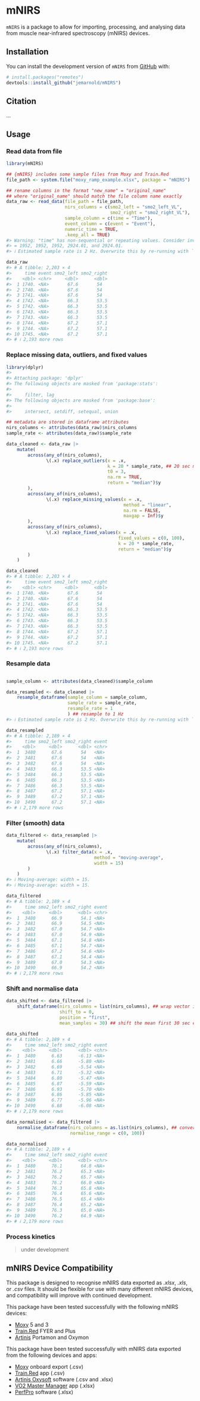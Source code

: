 
<!-- README.md is generated from README.Rmd. Please edit that file -->

# mNIRS

<!-- # mNIRS <img src='man/figures/logo.png' align="right" height="240" /> -->

<!-- badges: start -->

<!-- badges: end -->

`mNIRS` is a package to allow for importing, processing, and analysing
data from muscle near-infrared spectroscopy (mNIRS) devices.

## Installation

You can install the development version of `mNIRS` from
[GitHub](https://github.com/jemarnold/mNIRS) with:

``` r
# install.packages("remotes")
devtools::install_github("jemarnold/mNIRS")
```

## Citation

…

## Usage

### Read data from file

``` r
library(mNIRS)

## {mNIRS} includes some sample files from Moxy and Train.Red
file_path <- system.file("moxy_ramp_example.xlsx", package = "mNIRS")

## rename columns in the format "new_name" = "original_name"
## where "original_name" should match the file column name exactly
data_raw <- read_data(file_path = file_path,
                      nirs_columns = c(smo2_left = "smo2_left_VL",
                                       smo2_right = "smo2_right_VL"),
                      sample_column = c(time = "Time"),
                      event_column = c(event = "Event"),
                      numeric_time = TRUE,
                      .keep_all = TRUE)
#> Warning: "time" has non-sequential or repeating values. Consider investigating at "time"
#> = 1952, 1952, 1952, 2924.01, and 2924.01.
#> ℹ Estimated sample rate is 2 Hz. Overwrite this by re-running with `sample_rate = X`

data_raw
#> # A tibble: 2,203 × 4
#>     time event smo2_left smo2_right
#>    <dbl> <chr>     <dbl>      <dbl>
#>  1 1740. <NA>       67.6       54  
#>  2 1740. <NA>       67.6       54  
#>  3 1741. <NA>       67.6       54  
#>  4 1742. <NA>       66.3       53.5
#>  5 1742. <NA>       66.3       53.5
#>  6 1743. <NA>       66.3       53.5
#>  7 1743. <NA>       66.3       53.5
#>  8 1744. <NA>       67.2       57.1
#>  9 1744. <NA>       67.2       57.1
#> 10 1745. <NA>       67.2       57.1
#> # ℹ 2,193 more rows
```

### Replace missing data, outliers, and fixed values

``` r
library(dplyr)
#> 
#> Attaching package: 'dplyr'
#> The following objects are masked from 'package:stats':
#> 
#>     filter, lag
#> The following objects are masked from 'package:base':
#> 
#>     intersect, setdiff, setequal, union

## metadata are stored in dataframe attributes
nirs_columns <- attributes(data_raw)$nirs_columns
sample_rate <- attributes(data_raw)$sample_rate

data_cleaned <- data_raw |> 
    mutate(
        across(any_of(nirs_columns), 
               \(.x) replace_outliers(x = .x,
                                      k = 20 * sample_rate, ## 20 sec median window
                                      t0 = 3,
                                      na.rm = TRUE,
                                      return = "median")$y
        ),
        across(any_of(nirs_columns), 
               \(.x) replace_missing_values(x = .x,
                                            method = "linear",
                                            na.rm = FALSE,
                                            maxgap = Inf)$y
        ),
        across(any_of(nirs_columns), 
               \(.x) replace_fixed_values(x = .x,
                                          fixed_values = c(0, 100),
                                          k = 20 * sample_rate,
                                          return = "median")$y
        )
    )

data_cleaned
#> # A tibble: 2,203 × 4
#>     time event smo2_left smo2_right
#>    <dbl> <chr>     <dbl>      <dbl>
#>  1 1740. <NA>       67.6       54  
#>  2 1740. <NA>       67.6       54  
#>  3 1741. <NA>       67.6       54  
#>  4 1742. <NA>       66.3       53.5
#>  5 1742. <NA>       66.3       53.5
#>  6 1743. <NA>       66.3       53.5
#>  7 1743. <NA>       66.3       53.5
#>  8 1744. <NA>       67.2       57.1
#>  9 1744. <NA>       67.2       57.1
#> 10 1745. <NA>       67.2       57.1
#> # ℹ 2,193 more rows
```

### Resample data

``` r

sample_column <- attributes(data_cleaned)$sample_column

data_resampled <- data_cleaned |> 
    resample_dataframe(sample_column = sample_column,
                       sample_rate = sample_rate,
                       resample_rate = 1
                       ) ## resample to 1 Hz
#> ℹ Estimated sample rate is 2 Hz. Overwrite this by re-running with `sample_rate = X`

data_resampled
#> # A tibble: 2,189 × 4
#>     time smo2_left smo2_right event
#>    <dbl>     <dbl>      <dbl> <chr>
#>  1  3480      67.6       54   <NA> 
#>  2  3481      67.6       54   <NA> 
#>  3  3482      67.6       54   <NA> 
#>  4  3483      66.3       53.5 <NA> 
#>  5  3484      66.3       53.5 <NA> 
#>  6  3485      66.3       53.5 <NA> 
#>  7  3486      66.3       53.5 <NA> 
#>  8  3487      67.2       57.1 <NA> 
#>  9  3489      67.2       57.1 <NA> 
#> 10  3490      67.2       57.1 <NA> 
#> # ℹ 2,179 more rows
```

### Filter (smooth) data

``` r
data_filtered <- data_resampled |> 
    mutate(
        across(any_of(nirs_columns),
               \(.x) filter_data(x = .x,
                                 method = "moving-average",
                                 width = 15)
        )
    )
#> ℹ Moving-average: width = 15.
#> ℹ Moving-average: width = 15.

data_filtered
#> # A tibble: 2,189 × 4
#>     time smo2_left smo2_right event
#>    <dbl>     <dbl>      <dbl> <chr>
#>  1  3480      66.9       54.1 <NA> 
#>  2  3481      66.9       54.5 <NA> 
#>  3  3482      67.0       54.7 <NA> 
#>  4  3483      67.0       54.9 <NA> 
#>  5  3484      67.1       54.8 <NA> 
#>  6  3485      67.1       54.7 <NA> 
#>  7  3486      67.2       54.6 <NA> 
#>  8  3487      67.1       54.4 <NA> 
#>  9  3489      67.0       54.3 <NA> 
#> 10  3490      66.9       54.2 <NA> 
#> # ℹ 2,179 more rows
```

### Shift and normalise data

``` r
data_shifted <- data_filtered |> 
    shift_dataframe(nirs_columns = list(nirs_columns), ## wrap vector in list to shift all columns together
                    shift_to = 0,
                    position = "first",
                    mean_samples = 30) ## shift the mean first 30 sec equal to zero

data_shifted
#> # A tibble: 2,189 × 4
#>     time smo2_left smo2_right event
#>    <dbl>     <dbl>      <dbl> <chr>
#>  1  3480      6.63      -6.13 <NA> 
#>  2  3481      6.66      -5.80 <NA> 
#>  3  3482      6.69      -5.54 <NA> 
#>  4  3483      6.71      -5.32 <NA> 
#>  5  3484      6.80      -5.47 <NA> 
#>  6  3485      6.87      -5.59 <NA> 
#>  7  3486      6.93      -5.70 <NA> 
#>  8  3487      6.86      -5.85 <NA> 
#>  9  3489      6.77      -5.96 <NA> 
#> 10  3490      6.68      -6.08 <NA> 
#> # ℹ 2,179 more rows

data_normalised <- data_filtered |> 
    normalise_dataframe(nirs_columns = as.list(nirs_columns), ## convert vector to list to shift each column separately
                        normalise_range = c(0, 100))

data_normalised
#> # A tibble: 2,189 × 4
#>     time smo2_left smo2_right event
#>    <dbl>     <dbl>      <dbl> <chr>
#>  1  3480      76.1       64.8 <NA> 
#>  2  3481      76.2       65.3 <NA> 
#>  3  3482      76.2       65.7 <NA> 
#>  4  3483      76.2       66.0 <NA> 
#>  5  3484      76.3       65.8 <NA> 
#>  6  3485      76.4       65.6 <NA> 
#>  7  3486      76.5       65.4 <NA> 
#>  8  3487      76.4       65.2 <NA> 
#>  9  3489      76.3       65.0 <NA> 
#> 10  3490      76.2       64.9 <NA> 
#> # ℹ 2,179 more rows
```

### Process kinetics

> under development

## mNIRS Device Compatibility

This package is designed to recognise mNIRS data exported as *.xlsx*,
*.xls*, or *.csv* files. It should be flexible for use with many
different mNIRS devices, and compatibility will improve with continued
development.

This package have been tested successfully with the following mNIRS
devices:

- [Moxy](https://www.moxymonitor.com/) 5 and 3
- [Train.Red](https://train.red/) FYER and Plus
- [Artinis](https://www.artinis.com/nirs-devices) Portamon and Oxymon

This package have been tested successfully with mNIRS data exported from
the following devices and apps:

- [Moxy](https://www.moxymonitor.com/) onboard export (.csv)
- [Train.Red](https://train.red/) app (.csv)
- [Artinis Oxysoft](https://www.artinis.com/oxysoft) software (.csv and
  .xlsx)
- [VO2 Master Manager](https://vo2master.com/features/) app (.xlsx)
- [PerfPro](https://perfprostudio.com/) software (.xlsx)
